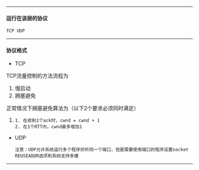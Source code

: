 
---

#### 运行在该层的协议

```
TCP UDP
```

---

#### 协议格式

* TCP

TCP流量控制的方法流程为

1. 慢启动
2. 拥塞避免

正常情况下拥塞避免算法为（以下2个要求必须同时满足）

1. ```
   1. 在收到1个ack时，cwnd = cwnd + 1
   2. 在1个RTT内，cwnd最多增加1
   ```

* UDP

  ```
  注意：UDP允许系统运行多个程序侦听同一个端口，但是需要使用端口的程序设置socket REUSEADDR选项和系统支持多播
  ```

---



